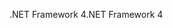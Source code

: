 <span data-ttu-id="f1b39-101">.NET Framework 4</span><span class="sxs-lookup"><span data-stu-id="f1b39-101">.NET Framework 4</span></span>
